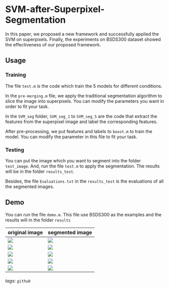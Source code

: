 # SVM-after-Superpixel-Segmentation

In this paper, we proposed a new framework and successfully applied the SVM on superpixels. Finally, the experiments on BSDS300 dataset showed the effectiveness of our proposed framework.

## Usage

### Training

The file `test.m` is the code which train the 5 models for different conditions.

In the `pre-merging.m` file, we apply the traditional segmentation algorithm to slice the image into superpixels. You can modify the parameters you want in order to fit your task.

In the `SVM_seg` folder, `SVM_seg_1` to `SVM_seg_5` are the code that extract the features from the superpixel image and label the corresponding features.

After pre-processing, we put features and labels to `boost.m` to train the model. You can modify the parameter in this file to fit your task.

### Testing

You can put the image which you want to segment into the folder `test_image`. And, run the file `test.m` to apply the segmentation. The results will be in the folder `results_test`.

Besides, the file `Evaluations.txt` in the `results_test` is the evaluations of all the segmented images.

## Demo

You can run the file `demo.m`. This file use BSDS300 as the examples and the results will in the folder `results`

| original image | segmented image |
| ------ | ------ |
| ![](https://i.imgur.com/h9nGwBV.jpg) | ![](https://i.imgur.com/6tO225S.jpg) |
| ![](https://i.imgur.com/RHBzEuG.jpg) | ![](https://i.imgur.com/TqTJZJB.jpg) |
| ![](https://i.imgur.com/rx0z43y.jpg) | ![](https://i.imgur.com/dMBNWMB.jpg) |
| ![](https://i.imgur.com/XDrUPio.jpg) | ![](https://i.imgur.com/lTLAthM.jpg) |
| ![](https://i.imgur.com/eEHy73T.jpg) | ![](https://i.imgur.com/hVcWVz0.jpg) |


###### tags: `github`

